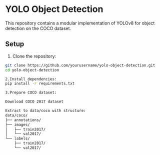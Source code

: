 # YOLO Object Detection

This repository contains a modular implementation of YOLOv8 for object detection on the COCO dataset.

## Setup

1. Clone the repository:
```bash
git clone https://github.com/yourusername/yolo-object-detection.git
cd yolo-object-detection

2.Install dependencies:
pip install -r requirements.txt

3.Prepare COCO dataset:

Download COCO 2017 dataset

Extract to data/coco with structure:
data/coco/
├── annotations/
├── images/
│   ├── train2017/
│   └── val2017/
└── labels/
    ├── train2017/
    └── val2017/